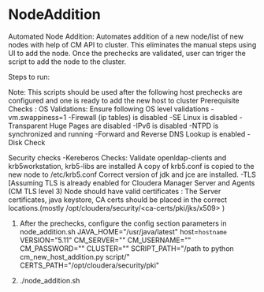 # NodeAddition
Automated Node Addition: Automates addition of a new node/list of new nodes with help of CM API to cluster. This eliminates the manual steps using UI to add the node. Once the prechecks are validated, user can triger the script to add the node to the cluster.


Steps to run: 

Note: This scripts should be used after the following host prechecks are configured and one is ready to add the new host to cluster
  Prerequisite Checks : 
   OS Validations: Ensure following OS level validations
    -vm.swappiness=1
    -Firewall (ip tables) is disabled
    -SE Linux is disabled
    -Transparent Huge Pages are disabled
    -IPv6 is disabled
    -NTPD is synchronized and running
    -Forward and Reverse DNS Lookup is enabled
    -Disk Check

  Security checks
    -Kereberos Checks: 
      Validate openldap-clients and krb5workstation, krb5-libs are installed
      A copy of krb5.conf is copied to the new node to /etc/krb5.conf
      Correct version of jdk and jce are installed.
   -TLS [Assuming TLS is already enabled for Cloudera Manager Server and Agents (CM TLS level 3)
     Node should have valid certificates : The Server certificates, java keystore, CA certs should be placed in the correct
     locations.(mostly /opt/cloudera/security/<ca-certs/pki/jks/x509> )
      
 1. After the prechecks, configure the config section parameters in node_addition.sh
    JAVA_HOME="/usr/java/latest"
    host=`hostname`
    VERSION="5.11"
    CM_SERVER=""
    CM_USERNAME=""
    CM_PASSWORD=""
    CLUSTER=""
    SCRIPT_PATH="/path to python cm_new_host_addition.py script/"
    CERTS_PATH="/opt/cloudera/security/pki"
  
 2. ./node_addition.sh
 
